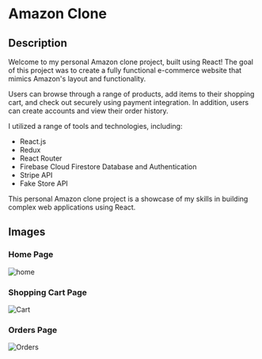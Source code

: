 # Amazon Clone

## Description
Welcome to my personal Amazon clone project, built using React! The goal of this project was to create a fully functional e-commerce website that mimics Amazon's layout and functionality.

Users can browse through a range of products, add items to their shopping cart, and check out securely using payment integration. In addition, users can create accounts and view their order history.

I utilized a range of tools and technologies, including:
* React.js
* Redux
* React Router
* Firebase Cloud Firestore Database and Authentication
* Stripe API
* Fake Store API

This personal Amazon clone project is a showcase of my skills in building complex web applications using React.

## Images
### Home Page

![home](https://user-images.githubusercontent.com/77870751/230510434-b1d9e8a9-a496-4c68-aac3-81b51ff7eed2.PNG)

### Shopping Cart Page

![Cart](https://user-images.githubusercontent.com/77870751/230510718-27950fdb-9c30-4ae3-aac5-753b012dee45.PNG)

### Orders Page

![Orders](https://user-images.githubusercontent.com/77870751/230510723-ff7343cd-b51f-4243-bd8f-9856477f0770.PNG)
